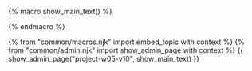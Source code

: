 {% macro show_main_text() %}
<div id="main">

<div id="title">

</div>
<div id="body">

<!--

<p class="lead" style="color: purple"><md>:far-calendar-check: <include src="project-timeline.md#v10-overview" inline /></md></p>

**v1.0 Summary of Milestone**

Here is a summary of items you need to deliver to _reach_ v1.0 individual ({{ icon_individual }}) and team ({{ icon_team }}) milestones. See sections below for more details of each item.

Milestone | Minimum acceptable performance to consider as 'reached'
--------- | -------------------------------------------------------
{{ icon_team }} requirements documented | a draft of v2.0 requirements in some form
{{ icon_individual }} [optional] product survey documented | none
{{ icon_team }} v2.0 conceptualized | a draft of v2.0 user guide in some form
{{ icon_team }} feature releases planned | a rough feature release plan

{{ icon_important_big_red }} ==Reaching individual and team milestones are considered for grading== the _project management_ component of your project grade (expand the panel below for more info).

{{ icon_important_big_red }} The deadline for reaching a milestone is ==the midnight before your tutorial== %%e.g., if your tutorial is on Wednesday, you need to reach the milestone by Tuesday midnight.%%

{{ embed_topic("project-assessment.md#project-management-grading", "Admin " + icon_embedding + " Project Assessment → Project Management", "v10-projectMgsAssessment", "3") }}

### v1.0 Documentation

* **Developer Guide**:
  Have a draft of the requirements of your project, as described in <trigger trigger="click" for="modal:v10-midv10">mid-v1.0 progress guide</trigger>.

<modal large title="Admin » Project → mid-v1.0" id="modal:v10-midv10">
  <include src="project-w04-mid-v10.md#body"/>
</modal>
  
* **User Guide**:  
  Draft a user guide in a convenient medium (e.g., a GoogleDoc) to describe what the product would be like when it is at v2.0.
  * We recommend that you follow the existing [AB4 User Guide](https://nus{{ module }}-{{ semester | lower }}.github.io/addressbook-level4/UserGuide.html) in terms of structure and format.
  * As this is a very rough draft and the final version will be in a different format altogether %%(i.e., in asciidoc format)%%, don't waste time in formatting, copy editing etc. It is fine as long as the tutor can get a rough idea of the features from this draft. You can also do just the 'Features' section and omit the other parts.
  * Do try to come up with concrete command syntax for feature that you would implement (at least for those that you will implement by v1.4).
  * Consider including some UI mock-ups too %%(they can be hand-drawn or created using a tool such as PowerPoint or [Balsamiq](https://balsamiq.com/))%%.

  <tip-box> 
  
  :bulb: It is highly recommended that you **divide documentation work (in the User Guide and the Developer Guide) among team members based on enhancements/features each person would be adding** %%&nbsp;e.g., If you are the person planing to add a feature X, you should be the person to describe the feature X in the User Guide and in the Developer Guide%%. For features that are not planned to be implemented by v1.4, you can divide them based on who will be implementing them _if_ the project were to continue until v2.0 (hypothetically).
  
  %%Reason: In the final project evaluation your documentation skills will be graded based on sections of the User/Developer Guide you have written.%%
    
  </tip-box>


**Suggested length**: Follow the existing user guide and developer guides in terms of the level of details.

=={{ icon_important_big_red }} **Submission**==: Save your draft as a single pdf file, name it `{Your Team ID}.pdf` %%e.g., `M11-3.pdf`%% and upload to LumiNUS.

### v1.0 Project Management

* After the v2.0 is conceptualized, decide which features each member will do by v1.4. %%We realize that it will be hard for you to estimate the effort required for each feature as you are not familiar with the code base. Nevertheless, come up with a project plan as per your best estimate; this plan can be revised at later stages. It is better to start with _some_ plan rather than no plan at all. If in doubt, choose to do _less_ than _more_; we don't expect you to deliver a lot of big features.%%
* Divide each of those features into three increments, to be released at v1.1, v1.2, v1.3 (v1.4 omitted deliberately as a buffer). ==Each increment should deliver a end-user visible enhancement.==
* Document the above two items somewhere e.g., in a Google doc/sheet. An example is given below:

  ```
  * Jake Woo: Profile photo feature
    * v1.1: show a place holder for photo, showing a generic default image
    * v1.2: can specify photo location if it is in local hard disk,
            show photo from local hard disk
    * v1.3: auto-copy the photo to app folder, support using online photo
            as profile pic, stylize photo e.g., round frame
  ```


=={{ icon_important_big_red }} **Submission**==: Include in the pdf file you upload to LumiNUS.

-->

</div>
</div>
{% endmacro %}

{% from "common/macros.njk" import embed_topic with context %}
{% from "common/admin.njk" import show_admin_page with context %}
{{ show_admin_page("project-w05-v10", show_main_text) }}
